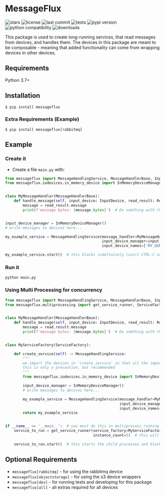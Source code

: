 # MessageFlux

![stars](https://badgen.net/github/stars/Avivsalem/MessageFlux)
![license](https://badgen.net/github/license/Avivsalem/MessageFlux/)
![last commit](https://badgen.net/github/last-commit/Avivsalem/MessageFlux/main)
![tests](https://github.com/AvivSalem/MessageFlux/actions/workflows/tests.yml/badge.svg)
![pypi version](https://badgen.net/pypi/v/MessageFlux)
![python compatibility](https://badgen.net/pypi/python/MessageFlux)
![downloads](https://img.shields.io/pypi/dm/messageflux)

This package is used to create long-running services, that read messages from devices, and handles them.
The devices in this package are meant to be composable - meaning that added functionality can come from wrapping devices
in other devices.

## Requirements

Python 3.7+

## Installation

```console
$ pip install messageflux
```

### Extra Requirements (Example)

```console
$ pip install messageflux[rabbitmq]
```

## Example

### Create it

* Create a file `main.py` with:

```Python
from messageflux import MessageHandlingService, MessageHandlerBase, InputDevice, ReadResult
from messageflux.iodevices.in_memory_device import InMemoryDeviceManager


class MyMessageHandler(MessageHandlerBase):
    def handle_message(self, input_device: InputDevice, read_result: ReadResult):
        message = read_result.message
        print(f'message bytes: {message.bytes}')  # Do somthing with the message...


input_device_manager = InMemoryDeviceManager()
# write messages to devices here...

my_example_service = MessageHandlingService(message_handler=MyMessageHandler(),
                                            input_device_manager=input_device_manager,
                                            input_device_names=['MY_QUEUE'])

my_example_service.start()  # this blocks indefinitely (until CTRL-C or sigterm)

```

### Run it

```console
python main.py 
```

### Using Multi Processing for concurrency

```python
from messageflux import MessageHandlingService, MessageHandlerBase, InputDevice, ReadResult
from messageflux.multiprocessing import get_service_runner, ServiceFactory


class MyMessageHandler(MessageHandlerBase):
    def handle_message(self, input_device: InputDevice, read_result: ReadResult):
        message = read_result.message
        print(f'message bytes: {message.bytes}')  # Do somthing with the message...


class MyServiceFactory(ServiceFactory):

    def create_service(self) -> MessageHandlingService:
        """
        we import the devices in 'create_service' so that all the imports will be in the child process.
        this is only a precaution, but recommended
        """
        from messageflux.iodevices.in_memory_device import InMemoryDeviceManager

        input_device_manager = InMemoryDeviceManager()
        # write messages to devices here...

        my_example_service = MessageHandlingService(message_handler=MyMessageHandler(),
                                                    input_device_manager=input_device_manager,
                                                    input_device_names=['MY_QUEUE'])
        return my_example_service


if __name__ == '__main__':  # you must do this in multiprocess running
    service_to_run = get_service_runner(service_factory=MyServiceFactory(),
                                        instance_count=5)  # this will run 5 child processes

    service_to_run.start()  # this starts the child processes and blocks indefinitely (until CTRL-C or sigterm)
```

## Optional Requirements

* ```messageflux[rabbitmq]``` - for using the rabbitmq device
* ```messageflux[objectstorage]``` - for using the s3 device wrappers
* ```messageflux[dev]``` - for running tests and developing for this package
* ```messageflux[all]``` - all extras required for all devices